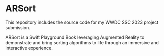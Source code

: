 # ARSort

This repository includes the source code for my WWDC SSC 2023 project submission.

ARSort is a Swift Playground Book leveraging Augmented Reality to demonstrate and bring sorting algorithms to life through an immersive and interactive experience.
